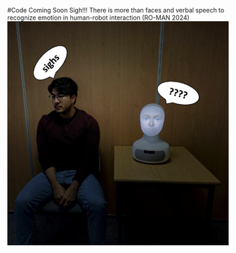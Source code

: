 #Code Coming Soon
Sigh!!! There is more than faces and verbal speech to recognize emotion in human-robot interaction (RO-MAN 2024)
![Scenario](example.png)
